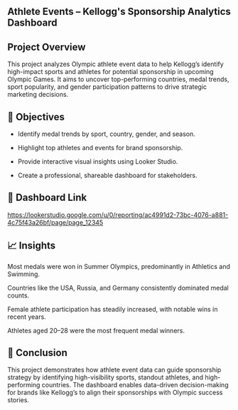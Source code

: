 ## Athlete Events – Kellogg's Sponsorship Analytics Dashboard

## Project Overview

This project analyzes Olympic athlete event data to help Kellogg’s identify high-impact sports and athletes for potential sponsorship in upcoming Olympic Games. It aims to uncover top-performing countries, medal trends, sport popularity, and gender participation patterns to drive strategic marketing decisions.

## 🎯 Objectives

- Identify medal trends by sport, country, gender, and season.

- Highlight top athletes and events for brand sponsorship.

- Provide interactive visual insights using Looker Studio.

- Create a professional, shareable dashboard for stakeholders.

## 🔗 Dashboard Link

https://lookerstudio.google.com/u/0/reporting/ac4991d2-73bc-4076-a881-4c75f43a26bf/page/page_12345


## 📈 Insights
Most medals were won in Summer Olympics, predominantly in Athletics and Swimming.

Countries like the USA, Russia, and Germany consistently dominated medal counts.

Female athlete participation has steadily increased, with notable wins in recent years.

Athletes aged 20–28 were the most frequent medal winners.

## 📌 Conclusion
This project demonstrates how athlete event data can guide sponsorship strategy by identifying high-visibility sports, standout athletes, and high-performing countries. The dashboard enables data-driven decision-making for brands like Kellogg’s to align their sponsorships with Olympic success stories.
